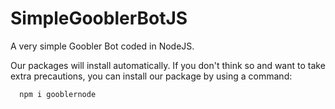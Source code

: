 # SimpleGooblerBotJS
A very simple Goobler Bot coded in NodeJS.

Our packages will install automatically. If you don't think so and want to take extra precautions, you can install our package by using a command:
```sh
  npm i gooblernode
```
